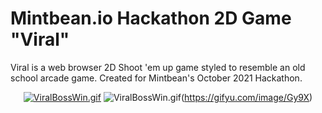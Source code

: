 
# Mintbean.io Hackathon 2D Game "Viral"
Viral is a web browser 2D Shoot 'em up game styled to resemble an old school arcade game. Created for Mintbean's October 2021 Hackathon.

<div align='center'>
     
  [![ViralBossWin.gif](https://s9.gifyu.com/images/ViralBossWin.gif)](https://gifyu.com/image/Gy9X)
     ![ViralBossWin.gif](https://s9.gifyu.com/images/ViralBossWin.gif)(https://gifyu.com/image/Gy9X)
     
     
</div>
